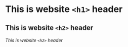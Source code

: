 # 
# This is website `<h1>` header
## This is website `<h2>` header
###### This is website `<h2>` header
